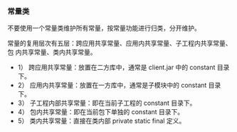 ### 常量类
不要使用一个常量类维护所有常量，按常量功能进行归类，分开维护。

常量的复用层次有五层：跨应用共享常量、应用内共享常量、子工程内共享常量、包
内共享常量、类内共享常量。
- 1） 跨应用共享常量：放置在二方库中，通常是 client.jar 中的 constant 目录下。
- 2） 应用内共享常量：放置在一方库中，通常是子模块中的 constant 目录下。
- 3） 子工程内部共享常量：即在当前子工程的 constant 目录下。
- 4） 包内共享常量：即在当前包下单独的 constant 目录下。
- 5） 类内共享常量：直接在类内部 private static final 定义。

